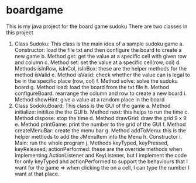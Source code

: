 # boardgame
This is my java project for the board game sudoku
There are two classes in this project
1. Class Sudoku: This class is the main idea of a sample sudoku game
  a. Constructor: load the file txt and then configure the board to create a new game
  b. Method get: get the value at a specific cell with given row and column
  c. Method set: set the value at a specific cell(row, col)
  d. Methods isInRow, isInCol, isInBox: these are the helper methods for the method isValid
  e. Method isValid: check whether the value can is legal to be in the specific place (row, col)
  f. Method solve: solve the sudoku board
  g. Method load: load the board from the txt file
  h. Method configureBoard: rearrange the column and row to create a new board
  i. Method showHint: give a value at a random place in the board
 2. Class SodokuBoard: This class is the GUI of the game
  a. Method initialize: initilize the the GUI
  b. Method next: this helps to run the time
  c. Method dispose: stop the time
  d. Method drawGrid: draw the grid 9 x 9
  e. Method printGame: print the number to the grid of the GUI
  f. Method createMenuBar: create the menu bar
  g. Method addToMenu: this is the helper methods to add the JMenuItem into the Menu
  h. Constructor
  i. Main: run the whole program
  j. Methods keyTyped, keyPressed, keyReleased, actionPerformed: these are the override methods when implementing ActionListener and KeyListener, but I implement the code for only keyTyped and actionPerformed to support the behaviours that I want for the game => when clicking the on a cell, I can type the number I want at that place. 
